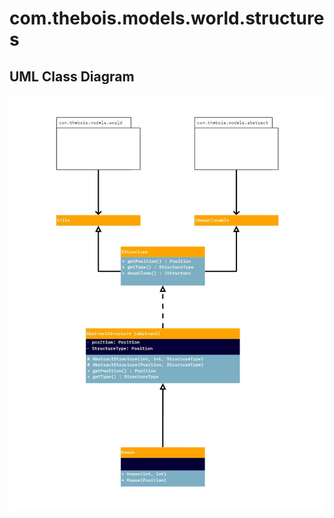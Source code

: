 # com.thebois.models.world.structures

## UML Class Diagram

![com.thebois.models.world.structures](../../../../../../../../documents/diagrams/com.thebois.models.world.structures.jpg "com.thebois.models.world.structures")